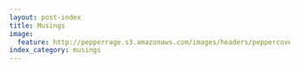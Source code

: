 ```yaml
---
layout: post-index
title: Musings
image:
  feature: http://pepperrage.s3.amazonaws.com/images/headers/peppercover.jpeg
index_category: musings
---
```

